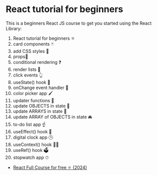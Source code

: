 # React tutorial for beginners

This is a beginners React JS course to get you started using the React Library:

1. React tutorial for beginners ⚛️
2. card components 🃏
3. add CSS styles 🎨
4. props📧
5. conditional rendering ❓
6. render lists 📃
7. click events 👆
8. useState() hook 🎣
9. onChange event handler 🚦
10. color picker app 🖌
11. updater functions 🔄
12. update OBJECTS in state 🚗
13. update ARRAYS in state 🍎
14. update ARRAY of OBJECTS in state 🚘
15. to-do list app ☝
16. useEffect() hook 🌟
17. digital clock app 🕒
18. useContext() hook 🧗‍♂️
19. useRef() hook 🗳️
20. stopwatch app ⏱

- [React Full Course for free ⚛️ (2024)](https://www.youtube.com/watch?v=CgkZ7MvWUAA&t=21s)
